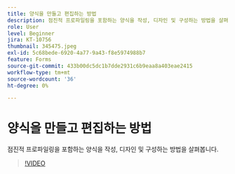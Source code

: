 ```yaml
---
title: 양식을 만들고 편집하는 방법
description: 점진적 프로파일링을 포함하는 양식을 작성, 디자인 및 구성하는 방법을 살펴봅니다.
role: User
level: Beginner
jira: KT-10756
thumbnail: 345475.jpeg
exl-id: 5c68bede-6920-4a77-9a43-f8e5974988b7
feature: Forms
source-git-commit: 433b00dc5dc1b7dde2931c6b9eaa8a403eae2415
workflow-type: tm+mt
source-wordcount: '36'
ht-degree: 0%

---
```


# 양식을 만들고 편집하는 방법

점진적 프로파일링을 포함하는 양식을 작성, 디자인 및 구성하는 방법을 살펴봅니다.

>[!VIDEO](https://video.tv.adobe.com/v/345475/?quality=12&learn=on)
